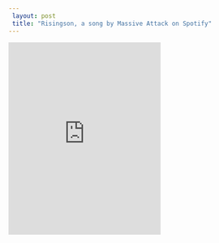 ```yaml
---
 layout: post 
 title: "Risingson, a song by Massive Attack on Spotify"
---
```


<iframe src="https://open.spotify.com/track/6ggJ6MceyHGWtUg1KLp3M1" width="300" height="380" frameborder="0" allowtransparency="true" allow="encrypted-media"></iframe>